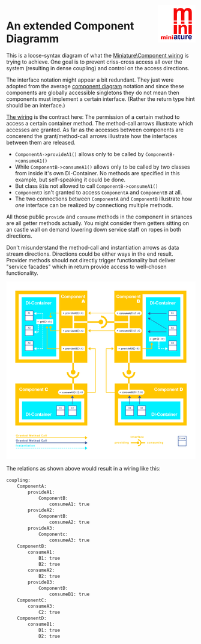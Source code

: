<img align="right" width="100" height="100" src="https://github.com/guidoerfen/miniature-component/blob/master/img/miniature-logo-100px.png">

# An extended Component Diagramm

This is a loose-syntax diagram of what the
[Miniature\Component wiring](https://github.com/guidoerfen/miniature-component#wiring-the-coupling)
is trying to achieve.
One goal is to prevent criss-cross access all over the system (resulting in dense coupling)
and control on the access directions.

The interface notation might appear a bit redundant.
They just were adopted from the average
[component diagram](https://en.wikipedia.org/wiki/Component_diagram)
notation and since these components are globally accessible singletons
they do not mean then components must implement a certain interface.
(Rather the return type hint should be an interface.)

[The wiring](#wiring-yaml)<!-- @IGNORE PREVIOUS: anchor --> is the contract here:
The permission of a certain method to access a certain container method.
The method-call arrows illustrate which accesses are granted.
As far as the accesses between components are concerend the grant/method-call arrows
illustrate how the interfaces between them are released.

* `ComponentA->provideA1()` allows only to be called by `ComponentB->consumeA1()`
* While `ComponentB->consumeA1()` allows only to be called by two classes from inside it's own DI-Container. No methods are specified in this example, but self-speaking it could be done.
* But class `B1`is not allowed to call `ComponentB->consumeA1()`
* `ComponentD` isn't granted to access `ComponentA` and `ComponentB` at all.
* The two connections between `ComponentA` and `ComponentB` illustrate how *one* interface can be realized by connectiong multiple methods.

All those public `provide` and `consume` methods in the component in srtances are all getter methods actually.
You might consider them getters sitting on an castle wall
on demand lowering down service staff on ropes in both directions.

Don't misunderstand the method-call and instantiation arrows as data stream directions.
Directions could be either ways in the end result.
Provider methods should not directly trigger functionality but deliver "service facades"
which in return provide access to well-chosen functionality.

![A Component Diagram](img/component-diagram.png)

<a name="wiring-yaml"></a>
The relations as shown above would result in a wiring like this:

```YML
coupling:
    ComponentA:
        provideA1:
            ComponentB:
                consumeA1: true
        provideA2:
            ComponentB:
                consumeA2: true
        provideA3:
            Componentc:
                consumeA3: true
    ComponentB:
        consumeA1:
            B1: true
            B2: true
        consumeA2:
            B2: true
        provideB3:
            ComponentD: 
                consumeB1: true
    ComponentC:
        consumeA3:
            C2: true
    ComponentD:
        consumeB1:
            D1: true
            D2: true
            
```